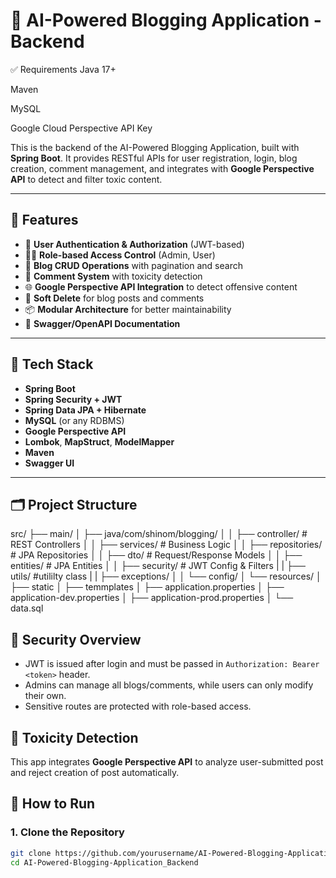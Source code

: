 # 🧠 AI-Powered Blogging Application - Backend

✅ Requirements
Java 17+

Maven

MySQL

Google Cloud Perspective API Key

This is the backend of the AI-Powered Blogging Application, built with **Spring Boot**. It provides RESTful APIs for user registration, login, blog creation, comment management, and integrates with **Google Perspective API** to detect and filter toxic content.

---

## 🚀 Features

- 🔐 **User Authentication & Authorization** (JWT-based)
- 🧑‍💼 **Role-based Access Control** (Admin, User)
- 📝 **Blog CRUD Operations** with pagination and search
- 💬 **Comment System** with toxicity detection
- 🌐 **Google Perspective API Integration** to detect offensive content
- 🧹 **Soft Delete** for blog posts and comments
- 📦 **Modular Architecture** for better maintainability
- 📄 **Swagger/OpenAPI Documentation**

---

## 🧰 Tech Stack

- **Spring Boot**
- **Spring Security + JWT**
- **Spring Data JPA + Hibernate**
- **MySQL** (or any RDBMS)
- **Google Perspective API**
- **Lombok**, **MapStruct**, **ModelMapper**
- **Maven**
- **Swagger UI**

---

## 🗂️ Project Structure
src/
├── main/
│ ├── java/com/shinom/blogging/
│ │ ├── controller/ # REST Controllers
│ │ ├── services/ # Business Logic
│ │ ├── repositories/ # JPA Repositories
│ │ ├── dto/ # Request/Response Models
│ │ ├── entities/ # JPA Entities
│ │ ├── security/ # JWT Config & Filters
| | ├── utils/ #utililty class
| | ├── exceptions/ 
│ │ └── config/
│ └── resources/
│ ├── static
│ ├── temmplates
│ ├── application.properties
│ ├── application-dev.properties
│ ├── application-prod.properties
│ └── data.sql

## 🔑 Security Overview

- JWT is issued after login and must be passed in `Authorization: Bearer <token>` header.
- Admins can manage all blogs/comments, while users can only modify their own.
- Sensitive routes are protected with role-based access.

## 🤖 Toxicity Detection

This app integrates **Google Perspective API** to analyze user-submitted post and reject creation of post automatically.

## 🔧 How to Run

### 1. Clone the Repository

```bash
git clone https://github.com/yourusername/AI-Powered-Blogging-Application_Backend.git
cd AI-Powered-Blogging-Application_Backend

